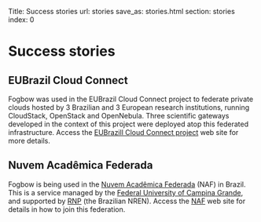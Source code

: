 Title: Success stories
url: stories
save_as: stories.html
section: stories
index: 0

# Success stories

## EUBrazil Cloud Connect

Fogbow was used in the EUBrazil Cloud Connect project to federate private clouds hosted by 3 Brazilian and 3 European research institutions, running CloudStack, OpenStack and OpenNebula. Three scientific gateways developed in the context of this project were deployed atop this federated infrastructure. Access the [EUBrazill Cloud Connect project](http://eubrazilcloudconnect.eu/) web site for more details. 

## Nuvem Acadêmica Federada

Fogbow is being used in the [Nuvem Acadêmica Federada](http://portal-naf.fogbowcloud.org/) (NAF) in Brazil. This is a service managed by the [Federal University of Campina Grande](http://www.ufcg.edu.br), and supported by [RNP](http://www.rnp.br) (the Brazilian NREN). Access the [NAF](http://portal-naf.fogbowcloud.org/) web site for details in how to join this federation.
